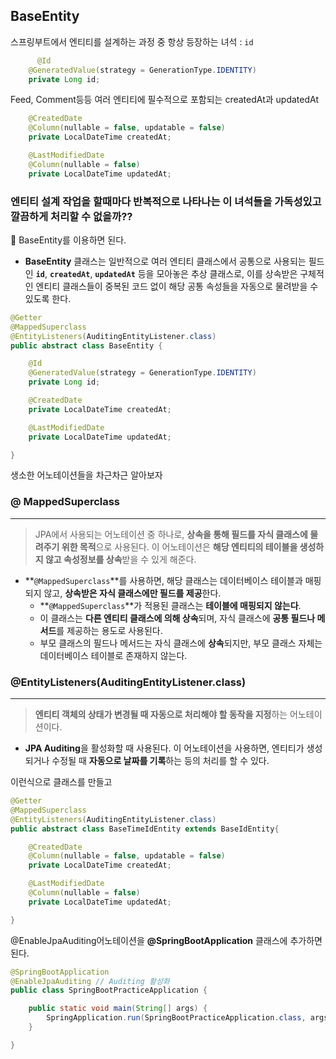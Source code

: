 ## BaseEntity

스프링부트에서 엔티티를 설계하는 과정 중 항상 등장하는 녀석 : `id`

```java
 	  @Id
    @GeneratedValue(strategy = GenerationType.IDENTITY)
    private Long id;
```

Feed, Comment등등 여러 엔티티에 필수적으로 포함되는 createdAt과 updatedAt

```java
    @CreatedDate
    @Column(nullable = false, updatable = false)
    private LocalDateTime createdAt;

    @LastModifiedDate
    @Column(nullable = false)
    private LocalDateTime updatedAt;
```

### 엔티티 설계 작업을 할때마다 반복적으로 나타나는 이 녀석들을 가독성있고 깔끔하게 처리할 수 없을까??

<aside>

🚀 BaseEntity를 이용하면 된다.

</aside>

- **BaseEntity** 클래스는 일반적으로 여러 엔티티 클래스에서 공통으로 사용되는 필드인 **`id`**, **`createdAt`**, **`updatedAt`** 등을 모아놓은 추상 클래스로, 이를 상속받은 구체적인 엔티티 클래스들이 중복된 코드 없이 해당 공통 속성들을 자동으로 물려받을 수 있도록 한다.

```java
@Getter
@MappedSuperclass
@EntityListeners(AuditingEntityListener.class)
public abstract class BaseEntity {

    @Id
    @GeneratedValue(strategy = GenerationType.IDENTITY)
    private Long id;

    @CreatedDate
    private LocalDateTime createdAt;

    @LastModifiedDate
    private LocalDateTime updatedAt;

}
```

생소한 어노테이션들을 차근차근 알아보자

### **@** MappedSuperclass

---

> JPA에서 사용되는 어노테이션 중 하나로, **상속을 통해 필드를 자식 클래스에 물려주기 위한 목적**으로 사용된다. 이 어노테이션은 **해당 엔티티의 테이블을 생성하지 않고 속성정보를 상속**받을 수 있게 해준다.
> 
- **`@MappedSuperclass`**를 사용하면, 해당 클래스는 데이터베이스 테이블과 매핑되지 않고, **상속받은 자식 클래스에만 필드를 제공**한다.
    - **`@MappedSuperclass`**가 적용된 클래스는 **테이블에 매핑되지 않는다**.
    - 이 클래스는 **다른 엔티티 클래스에 의해 상속**되며, 자식 클래스에 **공통 필드나 메서드**를 제공하는 용도로 사용된다.
    - 부모 클래스의 필드나 메서드는 자식 클래스에 **상속**되지만, 부모 클래스 자체는 데이터베이스 테이블로 존재하지 않는다.

### **@EntityListeners(AuditingEntityListener.class)**

---

> **엔티티 객체의 상태가 변경될 때 자동으로 처리해야 할 동작을 지정**하는 어노테이션이다.
> 
- **JPA Auditing**을 활성화할 때 사용된다. 이 어노테이션을 사용하면, 엔티티가 생성되거나 수정될 때 **자동으로 날짜를 기록**하는 등의 처리를 할 수 있다.

이런식으로 클래스를 만들고

```java
@Getter
@MappedSuperclass
@EntityListeners(AuditingEntityListener.class)
public abstract class BaseTimeIdEntity extends BaseIdEntity{

    @CreatedDate
    @Column(nullable = false, updatable = false)
    private LocalDateTime createdAt;

    @LastModifiedDate
    @Column(nullable = false)
    private LocalDateTime updatedAt;

}
```

@EnableJpaAuditing어노테이션을 **@SpringBootApplication** 클래스에 추가하면 된다.

```java
@SpringBootApplication
@EnableJpaAuditing // Auditing 활성화
public class SpringBootPracticeApplication {

    public static void main(String[] args) {
        SpringApplication.run(SpringBootPracticeApplication.class, args);
    }

}
```
